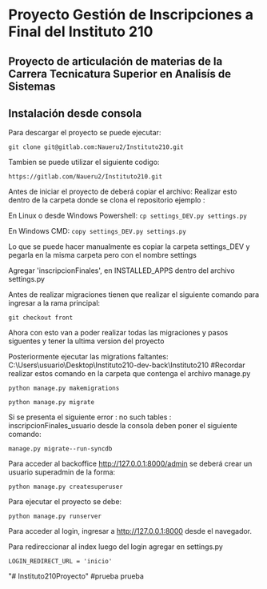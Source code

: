 # Proyecto Gestión de Inscripciones a Final del **Instituto 210**

## Proyecto de articulación de materias de la Carrera Tecnicatura Superior en Analisís de Sistemas

## Instalación desde consola

Para descargar el proyecto se puede ejecutar:

`git clone git@gitlab.com:Naueru2/Instituto210.git`

Tambien se puede utilizar el siguiente codigo:

`https://gitlab.com/Naueru2/Instituto210.git`

Antes de iniciar el proyecto de deberá copiar el archivo:
Realizar esto dentro de la carpeta donde se clona el repositorio ejemplo : 


En Linux o desde Windows Powershell:
`cp settings_DEV.py settings.py`

En Windows CMD:
`copy settings_DEV.py settings.py`

Lo que se puede hacer manualmente es copiar la carpeta settings_DEV y pegarla en la misma carpeta pero con el nombre settings

Agregar 'inscripcionFinales', en INSTALLED_APPS dentro del archivo settings.py

Antes de realizar migraciones tienen que realizar el siguiente comando para ingresar a la rama principal:

`git checkout front`

Ahora con esto van a poder realizar todas las migraciones y pasos siguentes y tener la ultima version del proyecto

Posteriormente ejecutar las migrations faltantes:
C:\Users\usuario\Desktop\Instituto210-dev-back\Instituto210
#Recordar realizar estos comando en la carpeta que contenga el archivo manage.py

`python manage.py makemigrations`

`python manage.py migrate`

Si se presenta el siguiente error : no such tables : inscripcionFinales_usuario desde la consola deben poner el siguiente comando:

`manage.py migrate--run-syncdb`

Para acceder al backoffice http://127.0.0.1:8000/admin se deberá crear un usuario superadmin de la forma:

`python manage.py createsuperuser`

Para ejecutar el proyecto se debe:

`python manage.py runserver`

Para acceder al login, ingresar a http://127.0.0.1:8000 desde el navegador.

Para redireccionar al index luego del login agregar en settings.py

`LOGIN_REDIRECT_URL = 'inicio'`
<!-- Fin -->
"# Instituto210Proyecto"
#prueba prueba
